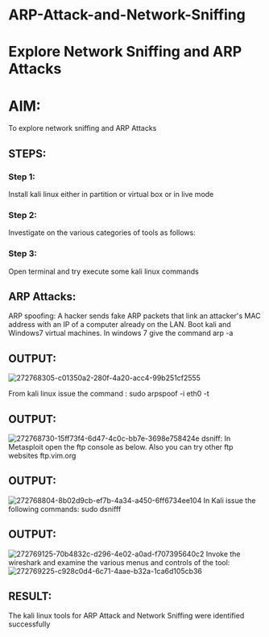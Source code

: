 # ARP-Attack-and-Network-Sniffing
# Explore Network Sniffing and ARP Attacks

# AIM:

To explore network sniffing and ARP Attacks

## STEPS:

### Step 1:

Install kali linux either in partition or virtual box or in live mode

### Step 2:

Investigate on the various categories of tools as follows:


### Step 3:
Open terminal and try execute some kali linux commands

## ARP Attacks:  
ARP spoofing: A hacker sends fake ARP packets that link an attacker's MAC address with an IP of a computer already on the LAN. 
Boot kali and Windows7 virtual machines.
In windows 7 give the command arp -a
## OUTPUT:
![272768305-c01350a2-280f-4a20-acc4-99b251cf2555](https://github.com/Sudharsanram/ARP-Attack-and-Network-Sniffing/assets/119393980/447e8cdc-07cc-42b1-811c-f9c62ab29a47)

From kali linux issue the command :
sudo arpspoof -i eth0 -t <target system> <gateway>

## OUTPUT:
![272768730-15ff73f4-6d47-4c0c-bb7e-3698e758424e](https://github.com/Sudharsanram/ARP-Attack-and-Network-Sniffing/assets/119393980/f6ef1da3-71e4-4749-bb8b-ce495b5c4caf)
 dsniff:
In Metasploit open the ftp console as below. Also you can try other ftp websites ftp.vim.org

## OUTPUT:
![272768804-8b02d9cb-ef7b-4a34-a450-6ff6734ee104](https://github.com/Sudharsanram/ARP-Attack-and-Network-Sniffing/assets/119393980/7b4b96e6-04ae-4601-8ee4-cd2a662850e9)
In Kali issue the following commands:
sudo dsnifff

## OUTPUT:
![272769125-70b4832c-d296-4e02-a0ad-f707395640c2](https://github.com/Sudharsanram/ARP-Attack-and-Network-Sniffing/assets/119393980/7159dd79-0dc5-4311-841a-b9c7f32c3620)
Invoke the wireshark and examine the various menus  and controls of the tool:
![272769225-c928c0d4-6c71-4aae-b32a-1ca6d105cb36](https://github.com/Sudharsanram/ARP-Attack-and-Network-Sniffing/assets/119393980/30ca7aaf-90c2-47c8-bac1-01ef2f635907)

## RESULT:
The kali linux tools for ARP Attack and Network Sniffing were identified successfully
